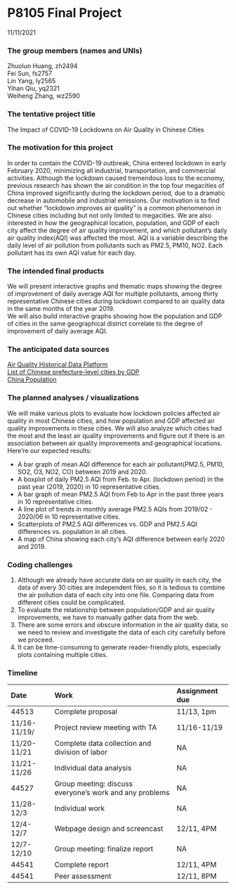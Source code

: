 P8105 Final Project
================
11/11/2021

### The group members (names and UNIs)

Zhuolun Huang, zh2494  
Fei Sun, fs2757  
Lin Yang, ly2565  
Yihan Qiu, yq2321  
Weiheng Zhang, wz2590

### The tentative project title

The Impact of COVID-19 Lockdowns on Air Quality in Chinese Cities

### The motivation for this project

In order to contain the COVID-19 outbreak, China entered lockdown in
early February 2020, minimizing all industrial, transportation, and
commercial activities. Although the lockdown caused tremendous loss to
the economy, previous research has shown the air condition in the top
four megacities of China improved significantly during the lockdown
period, due to a dramatic decrease in automobile and industrial
emissions. Our motivation is to find out whether “lockdown improves air
quality” is a common phenomenon in Chinese cities including but not only
limited to megacities. We are also interested in how the geographical
location, population, and GDP of each city affect the degree of air
quality improvement, and which pollutant’s daily air quality index(AQI)
was affected the most. AQI is a variable describing the daily level of
air pollution from pollutants such as PM2.5, PM10, NO2. Each pollutant
has its own AQI value for each day.

### The intended final products

We will present interactive graphs and thematic maps showing the degree
of improvement of daily average AQI for multiple pollutants, among
thirty representative Chinese cities during lockdown compared to air
quality data in the same months of the year 2019.  
We will also build interactive graphs showing how the population and GDP
of cities in the same geographical district correlate to the degree of
improvement of daily average AQI.

### The anticipated data sources

[Air Quality Historical Data
Platform](https://aqicn.org/data-platform/register/)  
[List of Chinese prefecture-level cities by
GDP](https://en.wikipedia.org/wiki/List_of_Chinese_prefecture-level_cities_by_GDP)  
[China Population](https://populationstat.com/china/)

### The planned analyses / visualizations

We will make various plots to evaluate how lockdown policies affected
air quality in most Chinese cities, and how population and GDP affected
air quality improvements in these cities. We will also analyze which
cities had the most and the least air quality improvements and figure
out if there is an association between air quality improvements and
geographical locations. Here’re our expected results:

-   A bar graph of mean AQI difference for each air pollutant(PM2.5,
    PM10, SO2, O3, NO2, CO) between 2019 and 2020.  
-   A boxplot of daily PM2.5 AQI from Feb. to Apr. (lockdown period) in
    the past year (2019, 2020) in 10 representative cities.  
-   A bar graph of mean PM2.5 AQI from Feb to Apr in the past three
    years in 10 representative cities.  
-   A line plot of trends in monthly average PM2.5 AQIs from 2019/02 -
    2020/06 in 10 representative cities.  
-   Scatterplots of PM2.5 AQI differences vs. GDP and PM2.5 AQI
    differences vs. population in all cities.  
-   A map of China showing each city’s AQI difference between early 2020
    and 2019.

### Coding challenges

1.  Although we already have accurate data on air quality in each city,
    the data of every 30 cities are independent files, so it is tedious
    to combine the air pollution data of each city into one file.
    Comparing data from different cities could be complicated.  
2.  To evaluate the relationship between population/GDP and air quality
    improvements, we have to manually gather data from the web.  
3.  There are some errors and obscure information in the air quality
    data, so we need to review and investigate the data of each city
    carefully before we proceed.  
4.  It can be time-consuming to generate reader-friendly plots,
    especially plots containing multiple cities.

### Timeline

| Date         | Work                                                    | Assignment due |
|:-------------|:--------------------------------------------------------|:---------------|
| 44513        | Complete proposal                                       | 11/13, 1pm     |
| 11/16-11/19/ | Project review meeting with TA                          | 11/16-11/19    |
| 11/20-11/21  | Complete data collection and division of labor          | NA             |
| 11/21-11/26  | Individual data analysis                                | NA             |
| 44527        | Group meeting: discuss everyone’s work and any problems | NA             |
| 11/28-12/3   | Individual work                                         | NA             |
| 12/4-12/7    | Webpage design and screencast                           | 12/11, 4PM     |
| 12/7-12/10   | Group meeting: finalize report                          | NA             |
| 44541        | Complete report                                         | 12/11, 4PM     |
| 44541        | Peer assessment                                         | 12/11, 8PM     |
